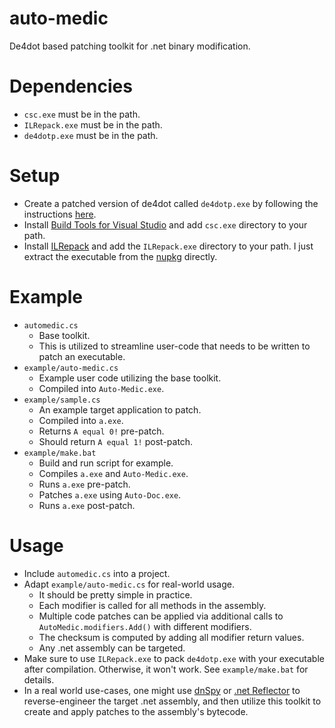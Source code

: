 # auto-medic
De4dot based patching toolkit for .net binary modification.

# Dependencies
- `csc.exe` must be in the path. 
- `ILRepack.exe` must be in the path.
- `de4dotp.exe` must be in the path.

# Setup
- Create a patched version of de4dot called `de4dotp.exe` by following the instructions [here](https://github.com/snaphat/de4dot_patcher).
- Install [Build Tools for Visual Studio](https://visualstudio.microsoft.com/downloads/#build-tools-for-visual-studio-2022) and add `csc.exe` directory to your path.
- Install [ILRepack](https://github.com/gluck/il-repack) and add the `ILRepack.exe` directory to your path. I just extract the executable from the [nupkg](http://nuget.org/api/v2/package/ILRepack) directly.

# Example
- `automedic.cs`
  - Base toolkit.
  - This is utilized to streamline user-code that needs to be written to patch an executable.
- `example/auto-medic.cs`
  - Example user code utilizing the base toolkit.
  - Compiled into `Auto-Medic.exe`.
- `example/sample.cs`
  - An example target application to patch.
  - Compiled into `a.exe`.
  - Returns `A equal 0!` pre-patch.
  - Should return `A equal 1!` post-patch.
- `example/make.bat`
  - Build and run script for example.
  - Compiles `a.exe` and `Auto-Medic.exe`.
  - Runs `a.exe` pre-patch.
  - Patches `a.exe` using `Auto-Doc.exe`.
  - Runs `a.exe` post-patch.

# Usage
- Include `automedic.cs` into a project.
- Adapt `example/auto-medic.cs` for real-world usage.
  - It should be pretty simple in practice.
  - Each modifier is called for all methods in the assembly.
  - Multiple code patches can be applied via additional calls to `AutoMedic.modifiers.Add()` with different modifiers.
  - The checksum is computed by adding all modifier return values.
  - Any .net assembly can be targeted.
- Make sure to use `ILRepack.exe` to pack `de4dotp.exe` with your executable after compilation. Otherwise, it won't work. See `example/make.bat` for details.
- In a real world use-cases, one might use [dnSpy](https://github.com/dnSpy/dnSpy) or [.net Reflector](https://www.red-gate.com/products/dotnet-development/reflector/) to reverse-engineer the target .net assembly, and then utilize this toolkit to create and apply patches to the assembly's bytecode.
